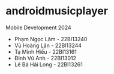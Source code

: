# androidmusicplayer
Mobile Development 2024
* Phạm Ngọc Lâm - 22BI13240
* Vũ Hoàng Lân - 22BI13244
* Tạ Minh Hiếu - 22BI13161
* Đinh Vũ Anh - 22BI13012
* Lê Bá Hải Long - 22BI13261
